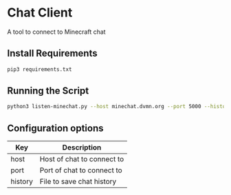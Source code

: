 # Chat Client

A tool to connect to Minecraft chat

## Install Requirements

```sh
pip3 requirements.txt
```

## Running the Script

```sh
python3 listen-minechat.py --host minechat.dvmn.org --port 5000 --history minechat.history
```

## Configuration options

| Key     | Description                |
| ------- | -------------------------- |
| host    | Host of chat to connect to |
| port    | Port of chat to connect to |
| history | File to save chat history  |
